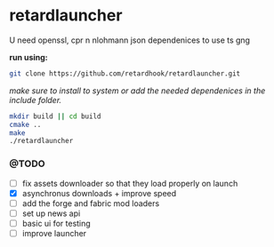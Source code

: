 # retardlauncher

U need openssl, cpr n nlohmann json dependenices to use ts gng

**run using:**
```sh
git clone https://github.com/retardhook/retardlauncher.git
```
*make sure to install to system or add the needed dependenices in the include folder.*

```sh
mkdir build || cd build
cmake ..
make
./retardlauncher
```

### @TODO
- [ ] fix assets downloader so that they load properly on launch
- [x] asynchronus downloads + improve speed
- [ ] add the forge and fabric mod loaders
- [ ] set up news api
- [ ] basic ui for testing
- [ ] improve launcher
